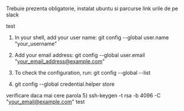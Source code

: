 Trebuie prezenta obligatorie, instalat ubuntu si parcurse link urile de pe slack

test
1) In your shell, add your user name:
	git config --global user.name "your_username"
2) Add your email address:
	git config --global user.email "your_email_address@example.com"
3) To check the configuration, run:
	git config --global --list

4) git config --global credential.helper store

verificare daca mai cere parola
5) ssh-keygen -t rsa -b 4096 -C "your_email@example.com"
test